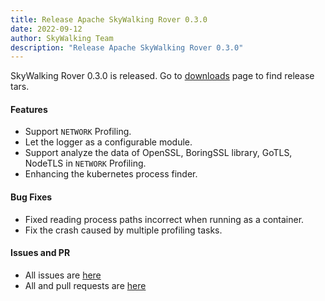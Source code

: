 ```yaml
---
title: Release Apache SkyWalking Rover 0.3.0
date: 2022-09-12
author: SkyWalking Team
description: "Release Apache SkyWalking Rover 0.3.0"
---
```


SkyWalking Rover 0.3.0 is released. Go to [downloads](https://skywalking.apache.org/downloads) page to find release tars.

#### Features

- Support `NETWORK` Profiling.
- Let the logger as a configurable module.
- Support analyze the data of OpenSSL, BoringSSL library, GoTLS, NodeTLS in `NETWORK` Profiling.
- Enhancing the kubernetes process finder.

#### Bug Fixes

- Fixed reading process paths incorrect when running as a container.
- Fix the crash caused by multiple profiling tasks.

#### Issues and PR

- All issues are [here](https://github.com/apache/skywalking/milestone/144?closed=1)
- All and pull requests are [here](https://github.com/apache/skywalking-rover/milestone/3?closed=1)

